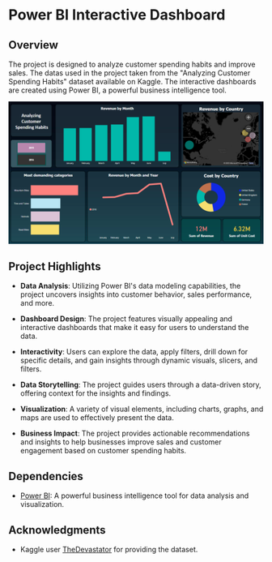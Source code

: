 # Power BI Interactive Dashboard

## Overview

The project is designed to analyze customer spending habits and improve sales. The datas used in the project taken from the "Analyzing Customer Spending Habits" dataset available on Kaggle. The interactive dashboards are created using Power BI, a powerful business intelligence tool.

![Dashboard Example](/image/Dashboard.png)

## Project Highlights

- **Data Analysis**: Utilizing Power BI's data modeling capabilities, the project uncovers insights into customer behavior, sales performance, and more.

- **Dashboard Design**: The project features visually appealing and interactive dashboards that make it easy for users to understand the data.

- **Interactivity**: Users can explore the data, apply filters, drill down for specific details, and gain insights through dynamic visuals, slicers, and filters.

- **Data Storytelling**: The project guides users through a data-driven story, offering context for the insights and findings.

- **Visualization**: A variety of visual elements, including charts, graphs, and maps are used to effectively present the data.

- **Business Impact**: The project provides actionable recommendations and insights to help businesses improve sales and customer engagement based on customer spending habits.

## Dependencies

- [Power BI](https://powerbi.microsoft.com/): A powerful business intelligence tool for data analysis and visualization.


## Acknowledgments

- Kaggle user [TheDevastator](https://www.kaggle.com/thedevastator) for providing the dataset.

